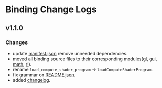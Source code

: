 # Binding Change Logs

## v1.1.0

### Changes
- update [manifest.json](manifest.json) remove unneeded dependencies.
- moved all binding source files to their corresponding modules([gl](./src/gl/), [gui](./src/gui/), [math](./src/math/), [rl](./src/rl/)).
- rename `load_compute_shader_program` -> `loadComputeShaderProgram`.
- fix grammar on [README.json](README.json).
- added [changelog](changelog.md).
